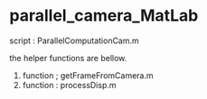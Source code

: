 # parallel_camera_MatLab
 script : ParallelComputationCam.m

the helper functions are bellow.
1) function ; getFrameFromCamera.m
2) function : processDisp.m 
